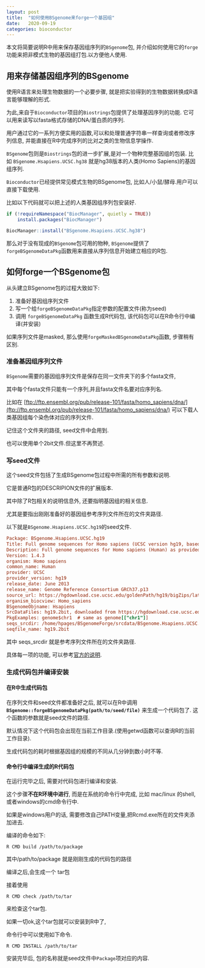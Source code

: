 ```yaml
---
layout: post
title:  "如何使用BSgenome来forge一个基因组"
date:   2020-09-19
categories: bioconductor
---
```


本文将简要说明R中用来保存基因组序列的`BSgenome`包,
并介绍如何使用它的`forge`功能来把非模式生物的基因组打包.以方便他人使用.

## 用来存储基因组序列的BSgenome

使用R语言来处理生物数据的一个必要步骤,
就是把实验得到的生物数据转换成R语言能够理解的形式.

为此,来自于`Bioconductor`项目的`Biostrings`包提供了处理基因序列的功能.
它可以用来读写以fasta格式存储的DNA/蛋白质的序列.

用户通过它的一系列方便实用的函数,可以和处理普通字符串一样查询或者修改序列信息,
并能直接在R中完成序列的比对之类的生物信息学操作.

`BSgenome`包则是`Biostrings`包的进一步扩展,是对一个物种完整基因组的包装.
比如 `BSgenome.Hsapiens.UCSC.hg38` 就是hg38版本的人类(Homo Sapiens)的基因组序列.

`Bioconductor`已经提供常见模式生物的BSgenome包, 比如人/小鼠/酵母.用户可以直接下载使用.

比如以下代码就可以把上述的人类基因组序列包安装好.

```R
if (!requireNamespace("BiocManager", quietly = TRUE))
    install.packages("BiocManager")

BiocManager::install("BSgenome.Hsapiens.UCSC.hg38")
```

那么对于没有现成的`BSgenome`包可用的物种,
`BSgenome`提供了`forgeBSgenomeDataPkg`函数用来直接从序列信息开始建立相应的R包.

## 如何forge一个BSgenome包

从头建立BSgenome包的过程大致如下:

1. 准备好基因组序列文件
2. 写一个给`forgeBSgenomeDataPkg`指定参数的配置文件(称为seed)
3. 调用 `forgeBSgenomeDataPkg` 函数生成R代码包, 该代码包可以在R命令行中编译(并安装)

如果序列文件是masked, 那么使用`forgeMaskedBSgenomeDataPkg`函数, 步骤稍有区别.

### 准备基因组序列文件

`BSgenome`需要的基因组序列文件是保存在同一文件夹下的多个fasta文件,

其中每个fasta文件只能有一个序列,并且fasta文件名要对应序列名.

比如在 [ftp://ftp.ensembl.org/pub/release-101/fasta/homo_sapiens/dna/](ftp://ftp.ensembl.org/pub/release-101/fasta/homo_sapiens/dna/) 可以下载人类基因组每个染色体对应的序列文件.

记住这个文件夹的路径, seed文件中会用到.


也可以使用单个2bit文件.但这里不再赘述.

### 写seed文件

这个seed文件包括了生成BSgenome包过程中所需的所有参数和说明.

它是普通R包的DESCRIPION文件的扩展版本.

其中除了R包相关的说明信息外, 还要指明基因组的相关信息.

尤其是要指出刚刚准备好的基因组参考序列文件所在的文件夹路径.

以下就是`BSgenome.Hsapiens.UCSC.hg19`的seed文件.

```ini
Package: BSgenome.Hsapiens.UCSC.hg19
Title: Full genome sequences for Homo sapiens (UCSC version hg19, based on GRCh37.p13)
Description: Full genome sequences for Homo sapiens (Human) as provided by UCSC (hg19, based on GRCh37.p13) and stored in Biostrings objects.
Version: 1.4.3
organism: Homo sapiens
common_name: Human
provider: UCSC
provider_version: hg19
release_date: June 2013
release_name: Genome Reference Consortium GRCh37.p13
source_url: https://hgdownload.cse.ucsc.edu/goldenPath/hg19/bigZips/latest/
organism_biocview: Homo_sapiens
BSgenomeObjname: Hsapiens
SrcDataFiles: hg19.2bit, downloaded from https://hgdownload.cse.ucsc.edu/goldenPath/hg19/bigZips/latest/ on March 24, 2020
PkgExamples: genome$chr1  # same as genome[["chr1"]]
seqs_srcdir: /home/hpages/BSgenomeForge/srcdata/BSgenome.Hsapiens.UCSC.hg19/seqs
seqfile_name: hg19.2bit
```

其中 seqs_srcdir 就是参考序列文件所在的文件夹路径. 

具体每一项的功能, 可以参考[官方的说明](https://www.bioconductor.org/packages/release/bioc/vignettes/BSgenome/inst/doc/BSgenomeForge.pdf).

### 生成代码包并编译安装

#### 在R中生成代码包

在序列文件和seed文件都准备好之后, 就可以在R中调用 **`BSgenome::forgeBSgenomeDataPkg(path/to/seed/file)`** 来生成一个代码包了.
这个函数的参数就是seed文件的路径. 


默认情况下这个代码包会出现在当前工作目录.(使用getwd函数可以查询R的当前工作目录).

生成代码包的耗时根据基因组的规模的不同从几分钟到数小时不等.

#### 命令行中编译生成的R代码包

在运行完毕之后, 需要对代码包进行编译和安装.

这个步骤**不在R环境中进行**, 而是在系统的命令行中完成, 比如 mac/linux 的shell, 或者windows的cmd命令行中.

如果是windows用户的话, 需要修改自己PATH变量,把Rcmd.exe所在的文件夹添加进去.

编译的命令如下:

```shell
R CMD build /path/to/package
```

其中/path/to/package 就是刚刚生成的代码包的路径

编译之后,会生成一个 tar包

接着使用

```shell
R CMD check /path/to/tar
```

来检查这个tar包.

如果一切ok,这个tar包就可以安装到R中了,

命令行中可以使用如下命令.

```shell
R CMD INSTALL /path/to/tar
```

安装完毕后, 包的名称就是seed文件中`Package`项对应的内容.
